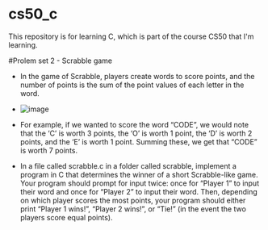 # cs50_c
This repository is for learning C, which is part of the course CS50 that I'm learning. 

#Prolem set 2 - Scrabble game
- In the game of Scrabble, players create words to score points, and the number of points is the sum of the point values of each letter in the word.
- ![image](https://github.com/dat-nguyen-2001/cs50_c/assets/94024020/f508004f-bf51-4cbd-b8df-bb831ab2df2e)
- For example, if we wanted to score the word “CODE”, we would note that the ‘C’ is worth 3 points, the ‘O’ is worth 1 point, the ‘D’ is worth 2 points, and the ‘E’ is worth 1 point. Summing these, we get that “CODE” is worth 7 points.

- In a file called scrabble.c in a folder called scrabble, implement a program in C that determines the winner of a short Scrabble-like game. Your program should prompt for input twice: once for “Player 1” to input their word and once for “Player 2” to input their word. Then, depending on which player scores the most points, your program should either print “Player 1 wins!”, “Player 2 wins!”, or “Tie!” (in the event the two players score equal points).
